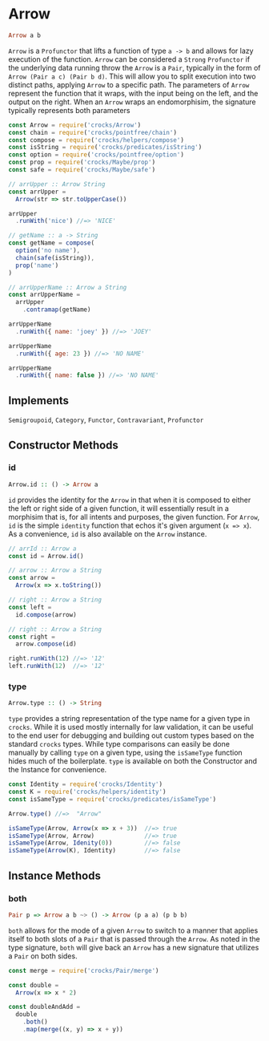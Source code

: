  # Arrow
```haskell
Arrow a b
```
`Arrow` is a `Profunctor` that lifts a function of type `a -> b` and allows for lazy execution of the function. `Arrow` can be considered a `Strong` `Profunctor` if the underlying data running throw the `Arrow` is a `Pair`, typically in the form of `Arrow (Pair a c) (Pair b d)`. This will allow you to split execution into two distinct paths, applying `Arrow` to a specific path. The parameters of `Arrow` represent the function that it wraps, with the input being on the left, and the output on the right. When an `Arrow` wraps an endomorphisim, the signature typically represents both parameters

```js
const Arrow = require('crocks/Arrow')
const chain = require('crocks/pointfree/chain')
const compose = require('crocks/helpers/compose')
const isString = require('crocks/predicates/isString')
const option = require('crocks/pointfree/option')
const prop = require('crocks/Maybe/prop')
const safe = require('crocks/Maybe/safe')

// arrUpper :: Arrow String
const arrUpper =
  Arrow(str => str.toUpperCase())

arrUpper
  .runWith('nice') //=> 'NICE'

// getName :: a -> String
const getName = compose(
  option('no name'),
  chain(safe(isString)),
  prop('name')
)

// arrUpperName :: Arrow a String
const arrUpperName =
  arrUpper
    .contramap(getName)

arrUpperName
  .runWith({ name: 'joey' }) //=> 'JOEY'

arrUpperName
  .runWith({ age: 23 }) //=> 'NO NAME'

arrUpperName
  .runWith({ name: false }) //=> 'NO NAME'

```

## Implements
`Semigroupoid`, `Category`, `Functor`, `Contravariant`, `Profunctor`

## Constructor Methods

### id
```haskell
Arrow.id :: () -> Arrow a
```

`id` provides the identity for the `Arrow` in that when it is composed to either the left or right side of a given function, it will essentially result in a morphisim that is, for all intents and purposes, the given function. For `Arrow`, `id` is the simple `identity` function that echos it's given argument (`x => x`). As a convenience, `id` is also available on the `Arrow` instance.
```js
// arrId :: Arrow a
const id = Arrow.id()

// arrow :: Arrow a String
const arrow =
  Arrow(x => x.toString())

// right :: Arrow a String
const left =
  id.compose(arrow)

// right :: Arrow a String
const right =
  arrow.compose(id)

right.runWith(12) //=> '12'
left.runWith(12)  //=> '12'
```


### type
```haskell
Arrow.type :: () -> String
```

`type` provides a string representation of the type name for a given type in `crocks`. While it is used mostly internally for law validation, it can be useful to the end user for debugging and building out custom types based on the standard `crocks` types. While type comparisons can easily be done manually by calling `type` on a given type, using the `isSameType` function hides much of the boilerplate. `type` is available on both the Constructor and the Instance for convenience.

```js
const Identity = require('crocks/Identity')
const K = require('crocks/helpers/identity')
const isSameType = require('crocks/predicates/isSameType')

Arrow.type() //=>  "Arrow"

isSameType(Arrow, Arrow(x => x + 3))  //=> true
isSameType(Arrow, Arrow)              //=> true
isSameType(Arrow, Idenity(0))         //=> false
isSameType(Arrow(K), Identity)        //=> false
```

## Instance Methods

### both
```haskell
Pair p => Arrow a b ~> () -> Arrow (p a a) (p b b)
```

`both` allows for the mode of a given `Arrow` to switch to a manner that applies itself to both slots of a `Pair` that is passed through the `Arrow`. As noted in the type signature, `both` will give back an `Arrow` has a new signature that utilizes a `Pair` on both sides.

```js
const merge = require('crocks/Pair/merge')

const double =
  Arrow(x => x * 2)

const doubleAndAdd =
  double
    .both()
    .map(merge((x, y) => x + y))
```
